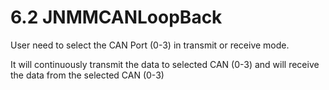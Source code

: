 # 6.2	JNMMCANLoopBack

User need to select the CAN Port \(0-3\) in transmit or receive mode. 

It will continuously transmit the data to selected CAN \(0-3\) and will receive the data from the selected CAN \(0-3\)

